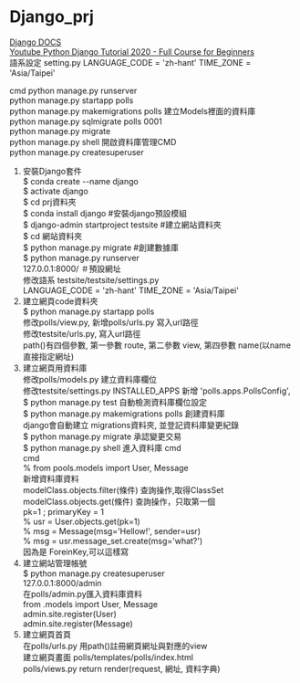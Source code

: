 # Django_prj

[Django DOCS](https://docs.djangoproject.com/en/3.2/)  
[Youtube Python Django Tutorial 2020 - Full Course for Beginners](https://www.youtube.com/watch?v=JT80XhYJdBw)  
語系設定
setting.py
LANGUAGE_CODE = 'zh-hant'
TIME_ZONE = 'Asia/Taipei'

cmd 
python manage.py runserver  
python manage.py startapp polls  
python manage.py makemigrations polls 建立Models裡面的資料庫  
python manage.py sqlmigrate polls 0001  
python manage.py migrate  
python manage.py shell  開啟資料庫管理CMD  
python manage.py createsuperuser  



01. 安裝Django套件  
$ conda create --name django  
$ activate django  
$ cd prj資料夾  
$ conda install django  #安裝django預設模組  
$ django-admin startproject testsite  #建立網站資料夾  
$ cd 網站資料夾  
$ python manage.py migrate  #創建數據庫  
$ python manage.py runserver  
  127.0.0.1:8000/  ＃預設網址  
  修改語系 testsite/testsite/settings.py  
  LANGUAGE_CODE = 'zh-hant'
  TIME_ZONE = 'Asia/Taipei'
02.  建立網頁code資料夾  
$ python manage.py startapp polls  
  修改polls/view.py, 新增polls/urls.py  寫入url路徑  
  修改testsite/urls.py,  寫入url路徑  
  path()有四個參數, 第一參數 route, 第二參數 view, 第四參數 name(以name直接指定網址)  
03.  建立網頁用資料庫  
  修改polls/models.py  建立資料庫欄位  
  修改testsite/settings.py INSTALLED_APPS 新增 'polls.apps.PollsConfig',  
$ python manage.py test  自動檢測資料庫欄位設定  
$ python manage.py makemigrations polls  創建資料庫  
  django會自動建立 migrations資料夾, 並登記資料庫變更紀錄  
$ python manage.py migrate  承認變更交易  
$ python manage.py shell  進入資料庫 cmd  
cmd  
% from pools.models import User, Message  
  新增資料庫資料  
  modelClass.objects.filter(條件)  查詢操作,取得ClassSet  
  modelClass.objects.get(條件)  查詢操作，只取第一個  
  pk=1 ; primaryKey = 1  
% usr = User.objects.get(pk=1)  
% msg = Message(msg='Hellow!', sender=usr)  
% msg = usr.message_set.create(msg='what?')  
  因為是 ForeinKey,可以這樣寫  
04. 建立網站管理帳號  
$ python manage.py createsuperuser  
  127.0.0.1:8000/admin  
  在polls/admin.py匯入資料庫資料  
  from .models import User, Message  
  admin.site.register(User)  
  admin.site.register(Message)  
05. 建立網頁首頁  
  在polls/urls.py 用path()註冊網頁網址與對應的view  
  建立網頁畫面 polls/templates/polls/index.html  
  polls/views.py return render(request, 網址, 資料字典)  

